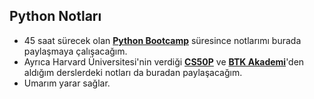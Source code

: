 ## Python Notları

- 45 saat sürecek olan **[Python Bootcamp](https://www.techcareer.net/bootcamp/introduction-to-programming-with-python/)** süresince notlarımı burada paylaşmaya çalışacağım.  
- Ayrıca Harvard Üniversitesi'nin verdiği **[CS50P](https://cs50.harvard.edu/python/2022/)** ve **[BTK Akademi](https://www.btkakademi.gov.tr/)**'den aldığım derslerdeki notları da buradan paylaşacağım.  
- Umarım yarar sağlar.
